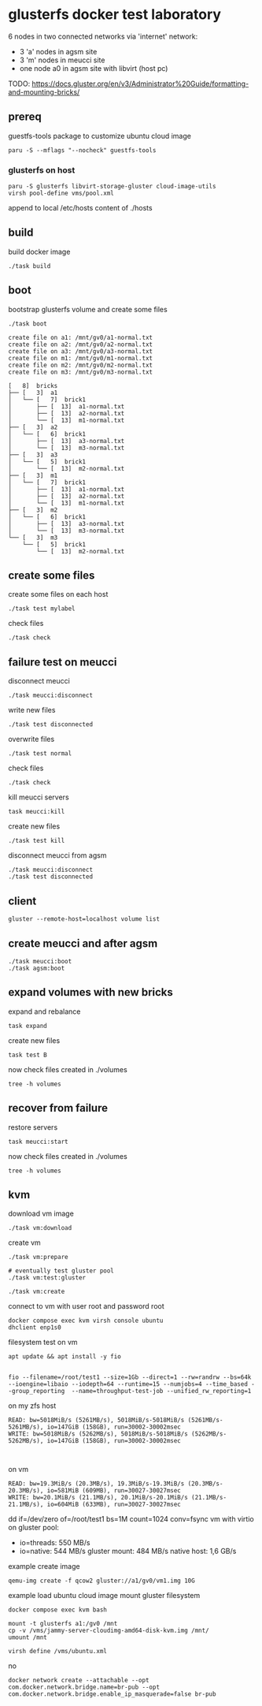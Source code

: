 # glusterfs docker test laboratory

6 nodes in two connected networks via 'internet' network:

- 3 'a' nodes in agsm site
- 3 'm' nodes in meucci site
- one node a0 in agsm site with libvirt (host pc)


TODO: https://docs.gluster.org/en/v3/Administrator%20Guide/formatting-and-mounting-bricks/

## prereq

guestfs-tools package to customize ubuntu cloud image

```
paru -S --mflags "--nocheck" guestfs-tools
```

### glusterfs on host 

```
paru -S glusterfs libvirt-storage-gluster cloud-image-utils
virsh pool-define vms/pool.xml
```

append to local /etc/hosts content of ./hosts

## build

build docker image

```
./task build
```

## boot

bootstrap glusterfs volume and create some files

```
./task boot
```

```
create file on a1: /mnt/gv0/a1-normal.txt
create file on a2: /mnt/gv0/a2-normal.txt
create file on a3: /mnt/gv0/a3-normal.txt
create file on m1: /mnt/gv0/m1-normal.txt
create file on m2: /mnt/gv0/m2-normal.txt
create file on m3: /mnt/gv0/m3-normal.txt

[   8]  bricks
├── [   3]  a1
│   └── [   7]  brick1
│       ├── [  13]  a1-normal.txt
│       ├── [  13]  a2-normal.txt
│       └── [  13]  m1-normal.txt
├── [   3]  a2
│   └── [   6]  brick1
│       ├── [  13]  a3-normal.txt
│       └── [  13]  m3-normal.txt
├── [   3]  a3
│   └── [   5]  brick1
│       └── [  13]  m2-normal.txt
├── [   3]  m1
│   └── [   7]  brick1
│       ├── [  13]  a1-normal.txt
│       ├── [  13]  a2-normal.txt
│       └── [  13]  m1-normal.txt
├── [   3]  m2
│   └── [   6]  brick1
│       ├── [  13]  a3-normal.txt
│       └── [  13]  m3-normal.txt
└── [   3]  m3
    └── [   5]  brick1
        └── [  13]  m2-normal.txt

```

## create some files

create some files on each host

```
./task test mylabel
```

check files

```
./task check
```

## failure test on meucci

disconnect meucci

```
./task meucci:disconnect
```

write new files

```
./task test disconnected
```

overwrite files

```
./task test normal
```

check files

```
./task check
```

kill meucci servers

```
task meucci:kill
```

create new files

```
./task test kill
```

disconnect meucci from agsm

```
./task meucci:disconnect
./task test disconnected
```

## client

```
gluster --remote-host=localhost volume list 
```

## create meucci and after agsm

```
./task meucci:boot
./task agsm:boot
```

## expand volumes with new bricks

expand and rebalance

```
task expand
```

create new files

```
task test B
```

now check files created in ./volumes

```
tree -h volumes
```

## recover from failure

restore servers

```
task meucci:start
```

now check files created in ./volumes

```
tree -h volumes
```

## kvm

download vm image

```
./task vm:download
```

create vm

```
./task vm:prepare

# eventually test gluster pool
./task vm:test:gluster

./task vm:create
```

connect to vm with user root and password root

```
docker compose exec kvm virsh console ubuntu
dhclient enp1s0

```

filesystem test on vm

```
apt update && apt install -y fio


fio --filename=/root/test1 --size=1Gb --direct=1 --rw=randrw --bs=64k --ioengine=libaio --iodepth=64 --runtime=15 --numjobs=4 --time_based --group_reporting  --name=throughput-test-job --unified_rw_reporting=1

```

on my zfs host
```
READ: bw=5018MiB/s (5261MB/s), 5018MiB/s-5018MiB/s (5261MB/s-5261MB/s), io=147GiB (158GB), run=30002-30002msec
WRITE: bw=5018MiB/s (5262MB/s), 5018MiB/s-5018MiB/s (5262MB/s-5262MB/s), io=147GiB (158GB), run=30002-30002msec



```

on vm
```
READ: bw=19.3MiB/s (20.3MB/s), 19.3MiB/s-19.3MiB/s (20.3MB/s-20.3MB/s), io=581MiB (609MB), run=30027-30027msec
WRITE: bw=20.1MiB/s (21.1MB/s), 20.1MiB/s-20.1MiB/s (21.1MB/s-21.1MB/s), io=604MiB (633MB), run=30027-30027msec

```

dd if=/dev/zero of=/root/test1 bs=1M count=1024 conv=fsync
vm with virtio on gluster pool: 
  * io=threads: 550 MB/s
  * io=native: 544 MB/s
gluster mount: 484 MB/s
native host: 1,6 GB/s



example create image

```
qemu-img create -f qcow2 gluster://a1/gv0/vm1.img 10G
```

example load ubuntu cloud image mount gluster filesystem

```
docker compose exec kvm bash

mount -t glusterfs a1:/gv0 /mnt
cp -v /vms/jammy-server-cloudimg-amd64-disk-kvm.img /mnt/
umount /mnt

virsh define /vms/ubuntu.xml
```

no
```
docker network create --attachable --opt com.docker.network.bridge.name=br-pub --opt com.docker.network.bridge.enable_ip_masquerade=false br-pub

```